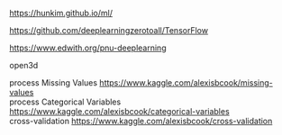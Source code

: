 https://hunkim.github.io/ml/

https://github.com/deeplearningzerotoall/TensorFlow

https://www.edwith.org/pnu-deeplearning

open3d



  
  
process Missing Values
https://www.kaggle.com/alexisbcook/missing-values   
process Categorical Variables
https://www.kaggle.com/alexisbcook/categorical-variables  
cross-validation
https://www.kaggle.com/alexisbcook/cross-validation
